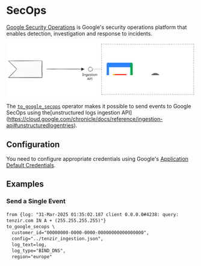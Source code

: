 # SecOps

[Google Security Operations](https://cloud.google.com/security/products/security-operations)
is Google's security operations platform that enables detection, investigation
and response to incidents.

![Google Security Operations](secops.svg)

[operator-docs]: ../../../tql2/operators/to_google_secops.md

The [`to_google_secops`][operator-docs] operator makes it possible to send events
to Google SecOps using the[unstructured logs ingestion API]
(https://cloud.google.com/chronicle/docs/reference/ingestion-api#unstructuredlogentries).

## Configuration

You need to configure appropriate credentials using Google's [Application
Default Credentials](https://google.aip.dev/auth/4110).

## Examples

### Send a Single Event

```tql
from {log: "31-Mar-2025 01:35:02.187 client 0.0.0.0#4238: query: tenzir.com IN A + (255.255.255.255)"}
to_google_secops \
  customer_id="00000000-0000-0000-00000000000000000",
  config="../tenzir_ingestion.json",
  log_text=log,
  log_type="BIND_DNS",
  region="europe"
```
